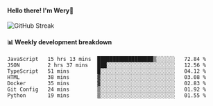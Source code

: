 #### Hello there! I'm Wery👋


![GitHub Streak](https://github-readme-streak-stats.herokuapp.com/?user=weryzebra-yue&theme=swift&hide_border=false&include_all_commits=true)



#### 📊 Weekly development breakdown
<!--START_SECTION:waka-->

```text
JavaScript   15 hrs 13 mins  ██████████████████▒░░░░░░   72.84 %
JSON         2 hrs 37 mins   ███░░░░░░░░░░░░░░░░░░░░░░   12.56 %
TypeScript   51 mins         █░░░░░░░░░░░░░░░░░░░░░░░░   04.12 %
HTML         38 mins         ▓░░░░░░░░░░░░░░░░░░░░░░░░   03.08 %
Docker       35 mins         ▓░░░░░░░░░░░░░░░░░░░░░░░░   02.83 %
Git Config   24 mins         ▒░░░░░░░░░░░░░░░░░░░░░░░░   01.92 %
Python       19 mins         ▒░░░░░░░░░░░░░░░░░░░░░░░░   01.55 %
```

<!--END_SECTION:waka-->
